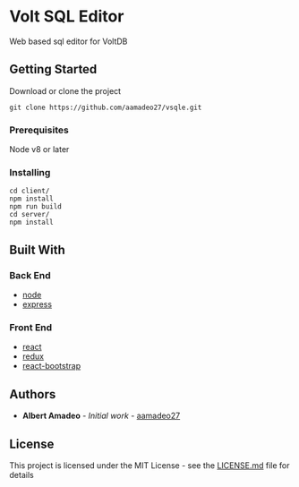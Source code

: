 # Volt SQL Editor

Web based sql editor for VoltDB

## Getting Started

Download or clone the project
```
git clone https://github.com/aamadeo27/vsqle.git
```

### Prerequisites
Node v8 or later

### Installing

```
cd client/
npm install
npm run build
cd server/
npm install
```

## Built With
### Back End
* [node](https://nodejs.org/en/docs/)
* [express](https://expressjs.com/)

### Front End
* [react](https://reactjs.org/docs/)
* [redux](https://redux.js.org/)
* [react-bootstrap](https://react-bootstrap.github.io/)

## Authors

* **Albert Amadeo** - *Initial work* - [aamadeo27](https://github.com/aamadeo27)

## License

This project is licensed under the MIT License - see the [LICENSE.md](LICENSE.md) file for details